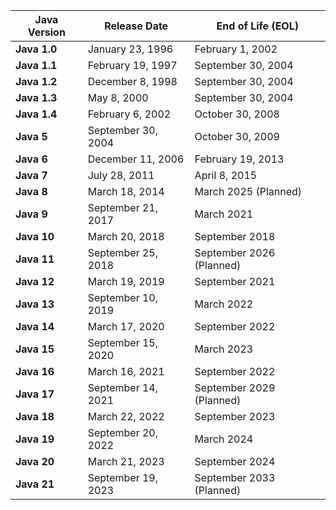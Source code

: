 | **Java Version**    | **Release Date**         | **End of Life (EOL)**    |
|---------------------|--------------------------|--------------------------|
| **Java 1.0**        | January 23, 1996         | February 1, 2002         |
| **Java 1.1**        | February 19, 1997        | September 30, 2004       |
| **Java 1.2**        | December 8, 1998         | September 30, 2004       |
| **Java 1.3**        | May 8, 2000              | September 30, 2004       |
| **Java 1.4**        | February 6, 2002         | October 30, 2008         |
| **Java 5**          | September 30, 2004       | October 30, 2009         |
| **Java 6**          | December 11, 2006        | February 19, 2013        |
| **Java 7**          | July 28, 2011            | April 8, 2015            |
| **Java 8**          | March 18, 2014           | March 2025 (Planned)     |
| **Java 9**          | September 21, 2017       | March 2021               |
| **Java 10**         | March 20, 2018           | September 2018           |
| **Java 11**         | September 25, 2018       | September 2026 (Planned) |
| **Java 12**         | March 19, 2019           | September 2021           |
| **Java 13**         | September 10, 2019       | March 2022               |
| **Java 14**         | March 17, 2020           | September 2022           |
| **Java 15**         | September 15, 2020       | March 2023               |
| **Java 16**         | March 16, 2021           | September 2022           |
| **Java 17**         | September 14, 2021       | September 2029 (Planned) |
| **Java 18**         | March 22, 2022           | September 2023           |
| **Java 19**         | September 20, 2022       | March 2024               |
| **Java 20**         | March 21, 2023           | September 2024           |
| **Java 21**         | September 19, 2023       | September 2033 (Planned) |
